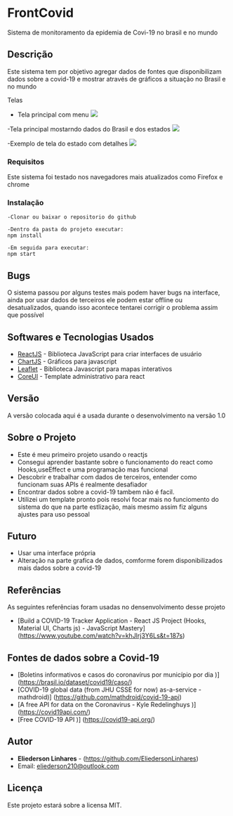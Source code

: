 

# FrontCovid 

Sistema de monitoramento da epidemia de Covi-19 no brasil e no mundo

## Descrição

Este sistema tem por objetivo agregar dados de fontes que disponibilizam dados sobre a covid-19
e mostrar através de gráficos a situação no Brasil e no mundo


Telas

- Tela principal com menu
![](t1.png)

-Tela principal mostarndo dados do Brasil e dos estados
![](t2.png)

-Exemplo de tela do estado com detalhes
![](t3.png)


### Requisitos

Este sistema foi testado nos navegadores mais atualizados como Firefox e chrome

### Instalação

```
-Clonar ou baixar o repositorio do github
```
```
-Dentro da pasta do projeto executar:
npm install
```
```
-Em seguida para executar:
npm start
```

## Bugs

O sistema passou por alguns testes mais podem haver bugs na interface, ainda por 
usar dados de terceiros ele podem estar offline ou desatualizados, quando isso
acontece tentarei corrigir o problema assim que possível

## Softwares e Tecnologias Usados


* [ReactJS](https://pt-br.reactjs.org/) - Biblioteca JavaScript para criar interfaces de usuário
* [ChartJS](https://www.chartjs.org/) - Gráficos para javascript
* [Leaflet](https://leafletjs.com/) - Biblioteca Javascript para mapas interativos
* [CoreUI](https://coreui.io/react/) - Template administrativo para react 


## Versão

A versão colocada aqui é a usada durante o desenvolvimento na versão 1.0

## Sobre o Projeto

* Este é meu primeiro projeto usando o reactjs
* Consegui aprender bastante sobre o funcionamento do react como Hooks,useEffect 
e uma programação mas funcional
* Descobrir e trabalhar com dados de terceiros, entender como funcionam suas APIs é realmente
desafiador
* Encontrar dados sobre a covid-19 tambem não é facil.
* Utilizei um template pronto pois resolvi focar mais no funciomento do sistema do que na parte
estlização, mais mesmo assim fiz alguns ajustes para uso pessoal


## Futuro

* Usar uma interface própria 
* Alteração na parte grafica de dados, comforme forem disponibilizados mais dados sobre a covid-19

## Referências

As seguintes referências foram usadas no densenvolvimento desse projeto

* [Build a COVID-19 Tracker Application - React JS Project (Hooks, Material UI, Charts js) - JavaScript Mastery] (https://www.youtube.com/watch?v=khJlrj3Y6Ls&t=187s)

## Fontes de dados sobre a Covid-19

* [Boletins informativos e casos do coronavírus por município por dia )] (https://brasil.io/dataset/covid19/caso/)
* [COVID-19 global data (from JHU CSSE for now) as-a-service - mathdroid)] (https://github.com/mathdroid/covid-19-api)
* [A free API for data on the Coronavirus - Kyle Redelinghuys )] (https://covid19api.com/)
* [Free COVID-19 API )] (https://covid19-api.org/)


## Autor

* **Eliederson Linhares**  - (https://github.com/EliedersonLinhares)
*   Email: eliederson210@outlook.com


## Licença

Este projeto estará sobre a licensa MIT.
